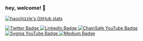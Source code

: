 ### hey, welcome! 🤗

<!--
**haochizzle/haochizzle** is a ✨ _special_ ✨ repository because its `README.md` (this file) appears on your GitHub profile.

Here are some ideas to get you started:

- 🔭 I’m currently working on ...
- 🌱 I’m currently learning ...
- 👯 I’m looking to collaborate on ...
- 🤔 I’m looking for help with ...
- 💬 Ask me about ...
- 📫 How to reach me: ...
- 😄 Pronouns: ...
- ⚡ Fun fact: ...
-->

[![haochizzle's GitHub stats](https://github-readme-stats.vercel.app/api?username=haochizzle)](https://github.com/anuraghazra/github-readme-stats)



<div id="badges">
    <a href="https://twitter.com/haochizzle">
    <img src="https://img.shields.io/badge/Twitter-blue?style=for-the-badge&logo=twitter&logoColor=white" alt="Twitter Badge"/>
  </a>
  <a href="https://www.linkedin.com/in/timothy-hao-chi-ho/">
    <img src="https://img.shields.io/badge/LinkedIn-blue?style=for-the-badge&logo=linkedin&logoColor=white" alt="LinkedIn Badge"/>
  </a>
  <a href="https://www.youtube.com/channel/UCpm0lKkxhEKWutbPt1hOgRg">
    <img src="https://img.shields.io/badge/YouTube-yellow?style=for-the-badge&logo=youtube&logoColor=white" alt="ChainSafe YouTube Badge"/>
  </a>
 <a href="https://www.youtube.com/@buildwithsygma">
    <img src="https://img.shields.io/badge/YouTube-orange?style=for-the-badge&logo=youtube&logoColor=white" alt="Sygma YouTube Badge"/>
  </a>
     <a href="https://tim-hch.medium.com/">
    <img src="https://img.shields.io/badge/Medium-grey?style=for-the-badge&logo=medium&logoColor=white" alt="Medium Badge"/>
  </a>
</div>
